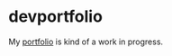 # devportfolio

My [portfolio](https://matthew-lorber.github.io/devportfolio/) is kind of a work in progress. 
